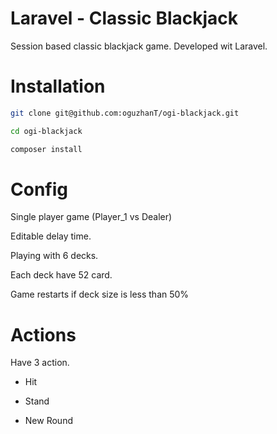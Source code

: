 # Laravel - Classic Blackjack 
Session based classic blackjack game. Developed wit Laravel. 

# Installation
```bash
git clone git@github.com:oguzhanT/ogi-blackjack.git

cd ogi-blackjack

composer install
```

# Config

Single player game (Player_1 vs Dealer)

Editable delay time.

Playing with 6 decks.

Each deck have 52 card.

Game restarts if deck size is less than 50%

# Actions

Have 3 action.

* Hit

* Stand

* New Round
